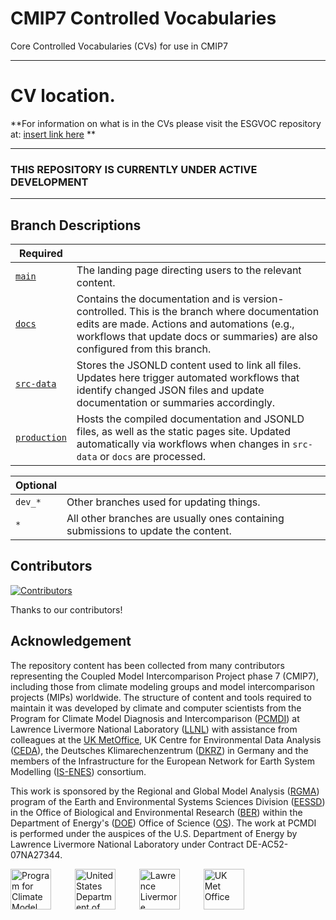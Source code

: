 # CMIP7 Controlled Vocabularies
Core Controlled Vocabularies (CVs) for use in CMIP7

------

# CV location. 
**For information on what is in the CVs please visit the ESGVOC repository at: [insert link here]()
**

------

### THIS REPOSITORY IS CURRENTLY UNDER ACTIVE DEVELOPMENT

------

## Branch Descriptions

| Required |  |
|--------|-------------|
| [`main`](https://github.com/WCRP-CMIP/CMIP7-CVs/tree/main) | The landing page directing users to the relevant content. |
| [`docs`](https://github.com/WCRP-CMIP/CMIP7-CVs/tree/docs) | Contains the documentation and is version-controlled. This is the branch where documentation edits are made. Actions and automations (e.g., workflows that update docs or summaries) are also configured from this branch. |
| [`src-data`](https://github.com/WCRP-CMIP/CMIP7-CVs/tree/src-data) | Stores the JSONLD content used to link all files. Updates here trigger automated workflows that identify changed JSON files and update documentation or summaries accordingly. |
| [`production`](https://github.com/WCRP-CMIP/CMIP7-CVs/tree/production) | Hosts the compiled documentation and JSONLD files, as well as the static pages site. Updated automatically via workflows when changes in `src-data` or `docs` are processed. |



| Optional |  |
|--------|-------------|
| `dev_*` | Other branches used for updating things. |
| `*` | All other branches are usually ones containing submissions to update the content. |






## Contributors

[![Contributors](https://contrib.rocks/image?repo=WCRP-CMIP/CMIP7-CVs)](https://github.com/WCRP-CMIP/CMIP7-CVs/graphs/contributors)

Thanks to our contributors!

## Acknowledgement

The repository content has been collected from many contributors representing the Coupled Model Intercomparison Project phase 7 (CMIP7), including those from climate modeling groups and model intercomparison projects (MIPs) worldwide. The structure of content and tools required to maintain it was developed by climate and computer scientists from the Program for Climate Model Diagnosis and Intercomparison ([PCMDI](https://pcmdi.llnl.gov/)) at Lawrence Livermore National Laboratory ([LLNL](https://www.llnl.gov/)) with assistance from colleagues at the [UK MetOffice](https://www.metoffice.gov.uk/), UK Centre for Environmental Data Analysis ([CEDA](https://www.ceda.ac.uk/)), the Deutsches Klimarechenzentrum ([DKRZ](https://www.dkrz.de/en/)) in Germany and the members of the Infrastructure for the European Network for Earth System Modelling ([IS-ENES](https://is.enes.org/)) consortium.

This work is sponsored by the Regional and Global Model Analysis ([RGMA](https://climatemodeling.science.energy.gov/program/regional-global-model-analysis)) program of the Earth and Environmental Systems Sciences Division ([EESSD](https://science.osti.gov/ber/Research/eessd)) in the Office of Biological and Environmental Research ([BER](https://science.osti.gov/ber)) within the Department of Energy's ([DOE](https://www.energy.gov/)) Office of Science ([OS](https://science.osti.gov/)). The work at PCMDI is performed under the auspices of the U.S. Department of Energy by Lawrence Livermore National Laboratory under Contract DE-AC52-07NA27344.

<p>
    <img src="https://pcmdi.github.io/assets/PCMDI/100px-PCMDI-Logo-NoText-square-png8.png"
         width="65"
         style="margin-right: 30px"
         title="Program for Climate Model Diagnosis and Intercomparison"
         alt="Program for Climate Model Diagnosis and Intercomparison"
    >&nbsp;
    <img src="https://pcmdi.github.io/assets/DOE/480px-DOE_Seal_Color.png"
         width="65"
         style="margin-right: 30px"
         title="United States Department of Energy"
         alt="United States Department of Energy"
    >&nbsp;
    <img src="https://pcmdi.github.io/assets/LLNL/212px-LLNLiconPMS286-WHITEBACKGROUND.png"
         width="65"
         style="margin-right: 30px"
         title="Lawrence Livermore National Laboratory"
         alt="Lawrence Livermore National Laboratory"
    >&nbsp;
    <img src="https://pcmdi.github.io/assets/MetOffice/100px-Met_Office_LogoBLACK.png"
         width="65"
         style="margin-right: 30px"
         title="UK Met Office"
         alt="UK Met Office"
    >
</p>
